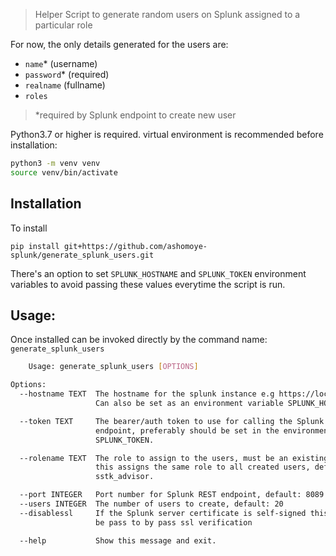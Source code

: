 > Helper Script to generate random users on Splunk assigned to a particular role


For now, the only details generated for the users are:
- `name`* (username)
- `password`* (required)
- `realname` (fullname)
- `roles`

> *required by Splunk endpoint to create new user

Python3.7 or higher is required.
virtual environment is recommended before installation:
```sh    
python3 -m venv venv
source venv/bin/activate
```

## Installation
To install 

`pip install git+https://github.com/ashomoye-splunk/generate_splunk_users.git`

There's an option to set `SPLUNK_HOSTNAME` and `SPLUNK_TOKEN` environment variables to avoid passing these values everytime the script is run.

## Usage:
Once installed can be invoked directly by the command name: `generate_splunk_users`
```sh
    Usage: generate_splunk_users [OPTIONS]

Options:
  --hostname TEXT  The hostname for the splunk instance e.g https://localhost.
                   Can also be set as an environment variable SPLUNK_HOSTNAME.

  --token TEXT     The bearer/auth token to use for calling the Splunk
                   endpoint, preferably should be set in the environment as
                   SPLUNK_TOKEN.

  --rolename TEXT  The role to assign to the users, must be an existing role,
                   this assigns the same role to all created users, default:
                   sstk_advisor.

  --port INTEGER   Port number for Splunk REST endpoint, default: 8089
  --users INTEGER  The number of users to create, default: 20
  --disablessl     If the Splunk server certificate is self-signed this must
                   be pass to by pass ssl verification

  --help           Show this message and exit.
```

